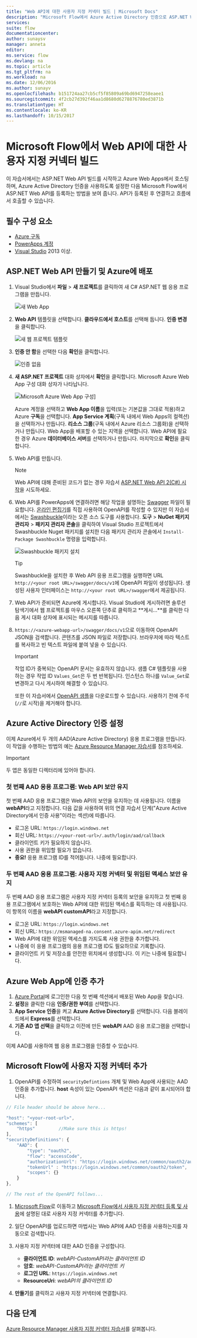 ```yaml
---
title: "Web API에 대한 사용자 지정 커넥터 빌드 | Microsoft Docs"
description: "Microsoft Flow에서 Azure Active Directory 인증으로 ASP.NET Web API를 만드는 방법에 대해 알아봅니다"
services: 
suite: flow
documentationcenter: 
author: sunaysv
manager: anneta
editor: 
ms.service: flow
ms.devlang: na
ms.topic: article
ms.tgt_pltfrm: na
ms.workload: na
ms.date: 12/06/2016
ms.author: sunayv
ms.openlocfilehash: b151724aa27cb5cf5f85809a69bd6947258eaee1
ms.sourcegitcommit: 4f2cb27d392f46aa1d8680d6278876780ed3871b
ms.translationtype: HT
ms.contentlocale: ko-KR
ms.lasthandoff: 10/15/2017
---
```

# <a name="build-a-custom-connector-for-a-web-api-in-microsoft-flow"></a>Microsoft Flow에서 Web API에 대한 사용자 지정 커넥터 빌드
이 자습서에서는 ASP.NET Web API 빌드를 시작하고 Azure Web Apps에서 호스팅하며, Azure Active Directory 인증을 사용하도록 설정한 다음 Microsoft Flow에서 ASP.NET Web API를 등록하는 방법을 보여 줍니다. API가 등록된 후 연결하고 흐름에서 호출할 수 있습니다. 

## <a name="prerequisites"></a>필수 구성 요소
* [Azure 구독](https://azure.microsoft.com/free/)
* [PowerApps 계정](https://powerapps.microsoft.com)
* [Visual Studio](https://www.visualstudio.com/vs/) 2013 이상.

## <a name="create-an-aspnet-web-api-and-deploy-it-to-azure"></a>ASP.NET Web API 만들기 및 Azure에 배포
1. Visual Studio에서 **파일** > **새 프로젝트**를 클릭하여 새 C# ASP.NET 웹 응용 프로그램을 만듭니다.
   
    ![새 Web App](./media/customapi-web-api-tutorial/newwebapp.png)
2. **Web API** 템플릿을 선택합니다.  **클라우드에서 호스트**를 선택해 둡니다.  **인증 변경**을 클릭합니다.
   
    ![새 웹 프로젝트 템플릿](./media/customapi-web-api-tutorial/new-web-api.png)
3. **인증 안 함**을 선택한 다음 **확인**을 클릭합니다.
   
    ![인증 없음](./media/customapi-web-api-tutorial/noauth.png)
4. **새 ASP.NET 프로젝트** 대화 상자에서 **확인**을 클릭합니다.  Microsoft Azure Web App 구성 대화 상자가 나타납니다.
   
    ![Microsoft Azure Web App 구성](./media/customapi-web-api-tutorial/azure-publishing.png)]
   
    Azure 계정을 선택하고 **Web App 이름**을 입력(또는 기본값을 그대로 적용)하고 Azure **구독**을 선택합니다.  **App Service 계획**(구독 내에서 Web Apps의 컬렉션)을 선택하거나 만듭니다.  **리소스 그룹**(구독 내에서 Azure 리소스 그룹화)을 선택하거나 만듭니다.  Web App을 배포할 수 있는 지역을 선택합니다.  Web API에 필요한 경우 Azure **데이터베이스 서버**를 선택하거나 만듭니다.  마지막으로 **확인**을 클릭합니다.
5. Web API를 만듭니다.
   
   > [!NOTE]
   > Web API에 대해 준비된 코드가 없는 경우 자습서 [ASP.NET Web API 2(C#) 시작](http://www.asp.net/web-api/overview/getting-started-with-aspnet-web-api/tutorial-your-first-web-api)을 시도하세요.
   > 
   > 
6. Web API를 PowerApps에 연결하려면 해당 작업을 설명하는 [Swagger](http://swagger.io/) 파일이 필요합니다.  [온라인 편집기](http://editor.swagger.io/)를 직접 사용하여 OpenAPI를 작성할 수 있지만 이 자습서에서는 [Swashbuckle](https://github.com/domaindrivendev/Swashbuckle/blob/master/README.md)이라는 오픈 소스 도구를 사용합니다.  **도구** > **NuGet 패키지 관리자** > **패키지 관리자 콘솔**을 클릭하여 Visual Studio 프로젝트에서 Swashbuckle Nuget 패키지를 설치한 다음 패키지 관리자 콘솔에서 `Install-Package Swashbuckle` 명령을 입력합니다.
   
    ![Swashbuckle 패키지 설치](./media/customapi-web-api-tutorial/swashbuckle-console.png)
   
   > [!TIP]
   > Swashbuckle을 설치한 후 Web API 응용 프로그램을 실행하면 URL `http://<your root URL>/swagger/docs/v1`에 OpenAPI 파일이 생성됩니다.  생성된 사용자 인터페이스는 `http://<your root URL>/swagger`에서 제공됩니다.
   > 
   > 
7. Web API가 준비되면 Azure에 게시합니다. Visual Studio에 게시하려면 솔루션 탐색기에서 웹 프로젝트를 마우스 오른쪽 단추로 클릭하고 **게시...**를 클릭한 다음 게시 대화 상자에 표시되는 메시지를 따릅니다.
8. `https://<azure-webapp-url>/swagger/docs/v1`으로 이동하여 OpenAPI JSON을 검색합니다.  콘텐츠를 JSON 파일로 저장합니다.  브라우저에 따라 텍스트를 복사하고 빈 텍스트 파일에 붙여 넣을 수 있습니다.   
   
   > [!IMPORTANT]
   > 작업 ID가 중복되는 OpenAPI 문서는 유효하지 않습니다. 샘플 C# 템플릿을 사용하는 경우 작업 ID `Values_Get`은 두 번 반복됩니다. 인스턴스 하나를 `Value_Get`로 변경하고 다시 게시하여 해결할 수 있습니다.
   > 
   > 또한 이 자습서에서 [OpenAPI 샘플](http://pwrappssamples.blob.core.windows.net/samples/webAPI.json)을 다운로드할 수 있습니다. 사용하기 전에 주석(`//`로 시작)을 제거해야 합니다.
   > 
   > 

## <a name="set-up-azure-active-directory-authentication"></a>Azure Active Directory 인증 설정
이제 Azure에서 두 개의 AAD(Azure Active Directory) 응용 프로그램을 만듭니다.  이 작업을 수행하는 방법의 예는 [Azure Resource Manager 자습서](customapi-azure-resource-manager-tutorial.md#enable-authentication-in-azure-active-directory)를 참조하세요.

> [!IMPORTANT]
> 두 앱은 동일한 디렉터리에 있어야 합니다.
> 
> 

### <a name="first-aad-application-securing-the-web-api"></a>첫 번째 AAD 응용 프로그램: Web API 보안 유지
첫 번째 AAD 응용 프로그램은 Web API의 보안을 유지하는 데 사용됩니다. 이름을 **webAPI**라고 지정합니다.  다음 값을 사용하여 위의 연결 자습서 단계("Azure Active Directory에서 인증 사용"이라는 섹션)에 따릅니다.

* 로그온 URL: `https://login.windows.net`
* 회신 URL: `https://<your-root-url>/.auth/login/aad/callback`
* 클라이언트 키가 필요하지 않습니다.
* 사용 권한을 위임할 필요가 없습니다.
* **중요!** 응용 프로그램 ID를 적어둡니다.  나중에 필요합니다.

### <a name="second-aad-application-securing-the-custom-connector-and-delegated-access"></a>두 번째 AAD 응용 프로그램: 사용자 지정 커넥터 및 위임된 액세스 보안 유지
두 번째 AAD 응용 프로그램은 사용자 지정 커넥터 등록의 보안을 유지하고 첫 번째 응용 프로그램에서 보호하는 Web API에 대한 위임된 액세스를 획득하는 데 사용됩니다. 이 항목의 이름을 **webAPI customAPI**라고 지정합니다.

* 로그온 URL: `https://login.windows.net`
* 회신 URL: `https://msmanaged-na.consent.azure-apim.net/redirect`
* Web API에 대한 위임된 액세스를 가지도록 사용 권한을 추가합니다.
* 나중에 이 응용 프로그램의 응용 프로그램 ID도 필요하므로 기록합니다.
* 클라이언트 키 및 저장소를 안전한 위치에서 생성합니다. 이 키는 나중에 필요합니다.

## <a name="add-authentication-to-your-azure-web-app"></a>Azure Web App에 인증 추가
1. [Azure Portal](https://portal.azure.com)에 로그인한 다음 첫 번째 섹션에서 배포된 Web App을 찾습니다.
2. **설정**을 클릭한 다음 **인증/권한 부여**를 선택합니다.
3. **App Service 인증**을 켜고 **Azure Active Directory**를 선택합니다.  다음 블레이드에서 **Express**를 선택합니다.  
4. **기존 AD 앱 선택**을 클릭하고 이전에 만든 **webAPI** AAD 응용 프로그램을 선택합니다.

이제 AAD를 사용하여 웹 응용 프로그램을 인증할 수 있습니다.

## <a name="add-the-custom-connector-to-microsoft-flow"></a>Microsoft Flow에 사용자 지정 커넥터 추가
1. OpenAPI를 수정하여 `securityDefintions` 개체 및 Web App에 사용되는 AAD 인증을 추가합니다. **host** 속성이 있는 OpenAPI 섹션은 다음과 같이 표시되어야 합니다.

```javascript
// File header should be above here...

"host": "<your-root-url>",
"schemes": [
    "https"         //Make sure this is https!
],
"securityDefinitions": {
    "AAD": {
        "type": "oauth2",
        "flow": "accessCode",
        "authorizationUrl": "https://login.windows.net/common/oauth2/authorize",
        "tokenUrl" : "https://login.windows.net/common/oauth2/token",
        "scopes": {}
    }
},

// The rest of the OpenAPI follows...
```

1. [Microsoft Flow](https://flow.powerapps.com)로 이동하고 [Microsoft Flow에서 사용자 지정 커넥터 등록 및 사용](register-custom-api.md)에 설명된 대로 사용자 지정 커넥터를 추가합니다.
2. 일단 OpenAPI를 업로드하면 마법사는 Web API에 AAD 인증을 사용하는지를 자동으로 검색합니다.
3. 사용자 지정 커넥터에 대한 AAD 인증을 구성합니다.  
   
   * **클라이언트 ID**: *webAPI-CustomAPI라는 클라이언트 ID*
   * **암호**: *webAPI-CustomAPI라는 클라이언트 키*
   * **로그인 URL**: `https://login.windows.net`
   * **ResourceUri**: *webAPI의 클라이언트 ID*
4. **만들기**를 클릭하고 사용자 지정 커넥터에 연결합니다.

## <a name="next-steps"></a>다음 단계
[Azure Resource Manager 사용자 지정 커넥터 자습서](customapi-azure-resource-manager-tutorial.md)를 살펴봅니다.

